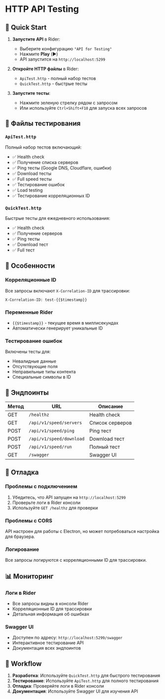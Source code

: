 # HTTP API Testing

## 🚀 Quick Start

1. **Запустите API** в Rider:
   - Выберите конфигурацию `"API for Testing"`
   - Нажмите **Play** (▶️)
   - API запустится на `http://localhost:5299`

2. **Откройте HTTP файлы** в Rider:
   - `ApiTest.http` - полный набор тестов
   - `QuickTest.http` - быстрые тесты

3. **Запустите тесты**:
   - Нажмите зеленую стрелку рядом с запросом
   - Или используйте `Ctrl+Shift+F10` для запуска всех запросов

## 📁 Файлы тестирования

### `ApiTest.http`
Полный набор тестов включающий:
- ✅ Health check
- ✅ Получение списка серверов
- ✅ Ping тесты (Google DNS, Cloudflare, ошибки)
- ✅ Download тесты
- ✅ Full speed тесты
- ✅ Тестирование ошибок
- ✅ Load testing
- ✅ Тестирование корреляционных ID

### `QuickTest.http`
Быстрые тесты для ежедневного использования:
- ✅ Health check
- ✅ Получение серверов
- ✅ Ping тесты
- ✅ Download тест
- ✅ Full тест

## 🔧 Особенности

### Корреляционные ID
Все запросы включают `X-Correlation-ID` для трассировки:
```http
X-Correlation-ID: test-{{$timestamp}}
```

### Переменные Rider
- `{{$timestamp}}` - текущее время в миллисекундах
- Автоматически генерирует уникальные ID

### Тестирование ошибок
Включены тесты для:
- Невалидные данные
- Отсутствующие поля
- Неправильные типы контента
- Специальные символы в ID

## 🎯 Эндпоинты

| Метод | URL | Описание |
|-------|-----|----------|
| GET | `/healthz` | Health check |
| GET | `/api/v1/speed/servers` | Список серверов |
| POST | `/api/v1/speed/ping` | Ping тест |
| POST | `/api/v1/speed/download` | Download тест |
| POST | `/api/v1/speed/run` | Полный тест |
| GET | `/swagger` | Swagger UI |

## 🐛 Отладка

### Проблемы с подключением
1. Убедитесь, что API запущен на `http://localhost:5299`
2. Проверьте логи в Rider консоли
3. Используйте `GET /healthz` для проверки

### Проблемы с CORS
API настроен для работы с Electron, но может потребоваться настройка для браузера.

### Логирование
Все запросы логируются с корреляционными ID для трассировки.

## 📊 Мониторинг

### Логи в Rider
- Все запросы видны в консоли Rider
- Корреляционные ID для трассировки
- Детальная информация об ошибках

### Swagger UI
- Доступен по адресу: `http://localhost:5299/swagger`
- Интерактивное тестирование API
- Документация всех эндпоинтов

## 🔄 Workflow

1. **Разработка**: Используйте `QuickTest.http` для быстрого тестирования
2. **Тестирование**: Используйте `ApiTest.http` для полного тестирования
3. **Отладка**: Проверяйте логи в Rider консоли
4. **Документация**: Используйте Swagger UI для изучения API
